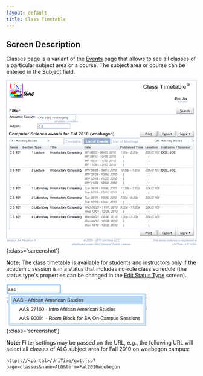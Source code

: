 ```yaml
---
layout: default
title: Class Timetable
---
```



## Screen Description

Classes page is a variant of the [Events](events) page that allows to see all classes of a particular subject area or a course. The subject area or course can be entered in the Subject field.

![Class Timetable](images/class-timetable-1.png){:class='screenshot'}


**Note:** The class timetable is available for students and instructors only if the academic session is in a status that includes no-role class schedule (the status type's properties can be changed in the [Edit Status Type](edit-status-type) screen).

![Class Timetable](images/class-timetable-2.png){:class='screenshot'}

**Note:** Filter settings may be passed on the URL, e.g., the following URL will select all classes of ALG subject area for Fall 2010 on woebegon campus:
```
https://<portal>/UniTime/gwt.jsp?page=classes&name=ALG&term=Fal2010woebegon
```
